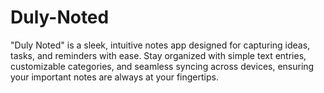 # Duly-Noted
 "Duly Noted" is a sleek, intuitive notes app designed for capturing ideas, tasks, and reminders with ease. Stay organized with simple text entries, customizable categories, and seamless syncing across devices, ensuring your important notes are always at your fingertips.
